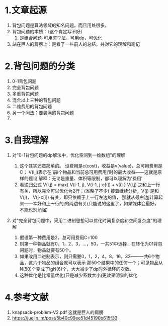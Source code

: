 # 1.文章起源
1.  背包问题是算法领域的知名问题，而且用处很多。
2.  背包问题的本质：（这个肯定写不好）
    1.  是组合问题-可用穷举法，可用dp，可优化
3.  站在巨人的肩膀上：是看了一些前人的总结，并对它的理解和笔记

# 2.背包问题的分类
1.  0-1背包问题
2.  完全背包问题
3.  多重背包问题
4.  混合以上三种的背包问题
5.  二维费用的背包问题
6.  另一个问法：要装满的背包问题
7.  
# 3.自我理解
1.  对"0-1背包问题的dp解法中，优化空间到一维数组"的理解
    1.  这个其实还蛮简单的。
        设费用是c(cost)，收益是v(value)，总可用费用是C；
        V(i,j)表示在'前i个物品和当前总可用费用j'时的最大收益——这就是原样的题设
        解释：无论是重量、体积等限制，都可以理解为'费用'
    2.  看递归公式 V(i,j) =  max{ V(i-1, j), V(i-1, j-c[i]) + v[i] }
        V(i,j) 之和上一行有关，所以完全可以优化为2行；(省略了不少)
        接着继续分析，V(j) 是和 V(j)， V(j-c[i]) 有关，即只依赖于上一行左边的值，
        那就从最右边j计算起来——幸好和上一行的j的两边有关(只能说的这里了，如果能体会最好，不能也别勉强)

2.  对"完全背包问题中，采用二进制思想可以优化时间复杂度和空间复杂度"的理解
    1.  假设第一种费用是2，总可用费用C=100
    2.  则第一种物品就有0，1，2，3，...，50，一共51中选择，在转化为01背包问题时，物品就要有50个。
    3.  如果改用二进制表示，则只需要0，1，2，4，8，16，32——一共6个物品，这六个物品的组合就可以表示
        那50个结果中的任何一个；可见物品从N(50)个变成了lgN(6)个，大大减少了dp时外循环的次数。
    4.  这种优化是比常量优化(只是减少系数大小)更效果明显的优化




# 4.参考文献
1.  knapsack-problem-V2.pdf 这就是巨人的肩膀
2.  https://juejin.im/post/5b40c99ee51d45190b615f33